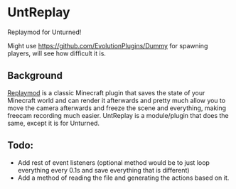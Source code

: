 # UntReplay
Replaymod for Unturned!

Might use https://github.com/EvolutionPlugins/Dummy for spawning players, will see how difficult it is.

## Background
[Replaymod](https://www.replaymod.com/) is a classic Minecraft plugin that saves the state of your Minecraft world and can render it afterwards and pretty much allow you to move the camera afterwards and freeze the scene and everything, making freecam recording much easier. UntReplay is a module/plugin that does the same, except it is for Unturned.

## Todo:
- Add rest of event listeners (optional method would be to just loop everything every 0.1s and save everything that is different)
- Add a method of reading the file and generating the actions based on it.
